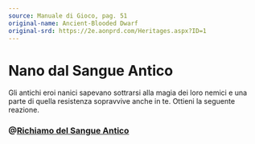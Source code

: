 ```yaml
---
source: Manuale di Gioco, pag. 51
original-name: Ancient-Blooded Dwarf
original-srd: https://2e.aonprd.com/Heritages.aspx?ID=1
---
```


# Nano dal Sangue Antico

Gli antichi eroi nanici sapevano sottrarsi alla magia dei loro nemici e una
parte di quella resistenza sopravvive anche in te. Ottieni la seguente reazione.

### @[Richiamo del Sangue Antico](/azioni/stirpe/richiamo-del-sangue-antico)
